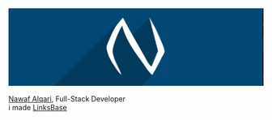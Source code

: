 <img src="/gh.png">

[Nawaf Alqari](https://linksb.me/nawaf), Full-Stack Developer
<br>
i made [LinksBase](https://linksb.me/)
